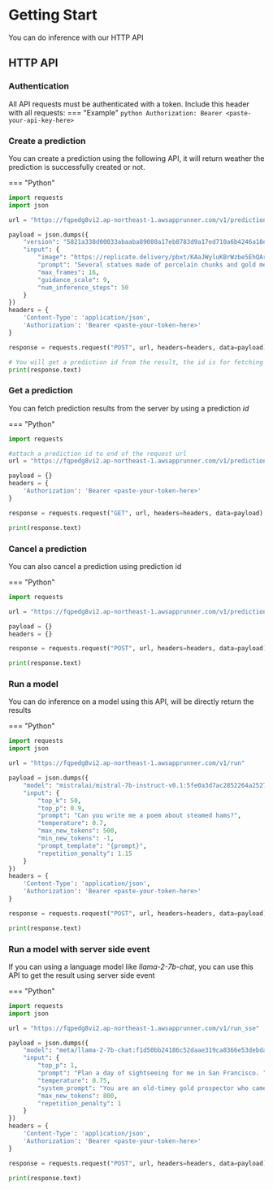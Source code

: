 # Getting Start
You can do inference with our HTTP API
## HTTP API

### Authentication

All API requests must be authenticated with a token. Include this header with all requests:
=== "Example"
    ```python
    Authorization: Bearer <paste-your-api-key-here>
    ```

### Create a prediction

You can create a prediction using the following API, it will return weather the prediction is successfully created or not.

=== "Python"
```python
import requests
import json

url = "https://fqpedg8vi2.ap-northeast-1.awsapprunner.com/v1/predictions"

payload = json.dumps({
    "version": "5821a338d00033abaaba89080a17eb8783d9a17ed710a6b4246a18e0900ccad4",
    "input": {
        "image": "https://replicate.delivery/pbxt/KAaJWyluKBrWzbe5EhQArYZcVXdpOvcLyF81menWifyusgCe/1.jpeg",
        "prompt": "Several statues made of porcelain chunks and gold mendings, the face of the statues have lips and eyes, the eyes are blinking, the lips are opening like the statues are talking, the head of the statues are turning towards the camera",
        "max_frames": 16,
        "guidance_scale": 9,
        "num_inference_steps": 50
    }
})
headers = {
    'Content-Type': 'application/json',
    'Authorization': 'Bearer <paste-your-token-here>'
}

response = requests.request("POST", url, headers=headers, data=payload)

# You will get a prediction id from the result, the id is for fetching prediction results.
print(response.text)

```

### Get a prediction
You can fetch prediction results from the server by using a prediction *id*

=== "Python"
```python
import requests

#attach a prediction id to end of the request url
url = "https://fqpedg8vi2.ap-northeast-1.awsapprunner.com/v1/predictions/ujebapbbulzpx25442efjv4qba"

payload = {}
headers = {
    'Authorization': 'Bearer <paste-your-token-here>'
}

response = requests.request("GET", url, headers=headers, data=payload)

print(response.text)

```

### Cancel a prediction

You can also cancel a prediction using prediction id

=== "Python"
```python
import requests

url = "https://fqpedg8vi2.ap-northeast-1.awsapprunner.com/v1/predictions/eoyokbzbm3yfdhpspr5xak24ye/cancel"

payload = {}
headers = {}

response = requests.request("POST", url, headers=headers, data=payload)

print(response.text)

```

### Run a model

You can do inference on a model using this API, will be directly return the results

=== "Python"
```python
import requests
import json

url = "https://fqpedg8vi2.ap-northeast-1.awsapprunner.com/v1/run"

payload = json.dumps({
    "model": "mistralai/mistral-7b-instruct-v0.1:5fe0a3d7ac2852264a25279d1dfb798acbc4d49711d126646594e212cb821749",
    "input": {
        "top_k": 50,
        "top_p": 0.9,
        "prompt": "Can you write me a poem about steamed hams?",
        "temperature": 0.7,
        "max_new_tokens": 500,
        "min_new_tokens": -1,
        "prompt_template": "{prompt}",
        "repetition_penalty": 1.15
    }
})
headers = {
    'Content-Type': 'application/json',
    'Authorization': 'Bearer <paste-your-token-here>'
}

response = requests.request("POST", url, headers=headers, data=payload)

print(response.text)

```

### Run a model with server side event

If you can using a language model like *llama-2-7b-chat*, you can use this API to get the result using server side event 

=== "Python"
```python
import requests
import json

url = "https://fqpedg8vi2.ap-northeast-1.awsapprunner.com/v1/run_sse"

payload = json.dumps({
    "model": "meta/llama-2-7b-chat:f1d50bb24186c52daae319ca8366e53debdaa9e0ae7ff976e918df752732ccc4",
    "input": {
        "top_p": 1,
        "prompt": "Plan a day of sightseeing for me in San Francisco. ",
        "temperature": 0.75,
        "system_prompt": "You are an old-timey gold prospector who came to San Francisco for the gold rush and then was teleported to the present day. Despite being from 1849, you have great knowledge of present-day San Francisco and its attractions. You are helpful, polite, and prone to rambling. ",
        "max_new_tokens": 800,
        "repetition_penalty": 1
    }
})
headers = {
    'Content-Type': 'application/json',
    'Authorization': 'Bearer <paste-your-token-here>'
}

response = requests.request("POST", url, headers=headers, data=payload)

print(response.text)

```